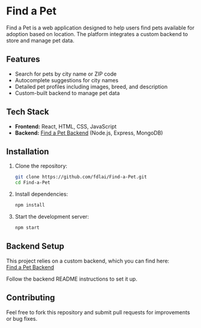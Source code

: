 # Find a Pet

Find a Pet is a web application designed to help users find pets available for adoption based on location. The platform integrates a custom backend to store and manage pet data.

## Features

- Search for pets by city name or ZIP code
- Autocomplete suggestions for city names
- Detailed pet profiles including images, breed, and description
- Custom-built backend to manage pet data

## Tech Stack

- **Frontend:** React, HTML, CSS, JavaScript
- **Backend:** [Find a Pet Backend](https://github.com/fdlai/Find-a-Pet-Backend) (Node.js, Express, MongoDB)

## Installation

1. Clone the repository:

   ```sh
   git clone https://github.com/fdlai/Find-a-Pet.git
   cd Find-a-Pet
   ```

2. Install dependencies:

   ```sh
   npm install
   ```

3. Start the development server:

   ```sh
   npm start
   ```

## Backend Setup

This project relies on a custom backend, which you can find here:  
[Find a Pet Backend](https://github.com/fdlai/Find-a-Pet-Backend)

Follow the backend README instructions to set it up.

## Contributing

Feel free to fork this repository and submit pull requests for improvements or bug fixes.
